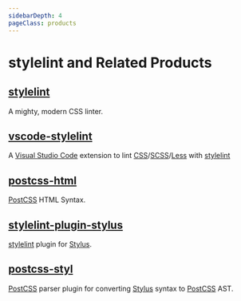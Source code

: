 ```yaml
---
sidebarDepth: 4
pageClass: products
---
```


# stylelint and Related Products

## [stylelint](https://stylelint.io/) <Badge text="Owners Member" type="warning"/>

<npm-info name="stylelint" node ></npm-info>
<gh-info repo="stylelint/stylelint"></gh-info>
A mighty, modern CSS linter.

## [vscode-stylelint](https://marketplace.visualstudio.com/items?itemName=stylelint.vscode-stylelint) <Badge text="Maintainer" type="warning"/>

<gh-info repo="stylelint/vscode-stylelint"></gh-info>
<vs-info extension-id="stylelint.vscode-stylelint"></vs-info>

A [Visual Studio Code](https://code.visualstudio.com/) extension to lint [CSS](https://www.w3.org/Style/CSS/)/[SCSS](https://sass-lang.com/documentation/syntax)/[Less](http://lesscss.org/) with [stylelint]

## [postcss-html](https://github.com/ota-meshi/postcss-html) <Badge text="Maintainer" type="warning"/>

<npm-info name="postcss-html" node ></npm-info>
<gh-info repo="ota-meshi/postcss-html"></gh-info>
[PostCSS] HTML Syntax.

## [stylelint-plugin-stylus](https://github.com/ota-meshi/stylelint-plugin-stylus) <Badge text="Owner"/>

<npm-info name="stylelint-plugin-stylus" node ></npm-info>
<gh-info repo="ota-meshi/stylelint-plugin-stylus"></gh-info>
[stylelint] plugin for [Stylus].

## [postcss-styl](https://github.com/ota-meshi/postcss-styl) <Badge text="Owner"/>

<npm-info name="postcss-styl" node ></npm-info>
<gh-info repo="ota-meshi/postcss-styl"></gh-info>
[PostCSS] parser plugin for converting [Stylus] syntax to [PostCSS] AST.

[vue.js]: https://vuejs.org/
[stylelint]: https://stylelint.io/
[eslint]: https://eslint.org/
[stylus]: https://stylus-lang.com/
[postcss]: https://postcss.org/
[babel]: https://babeljs.io/
[webpack]: https://webpack.js.org/
[john resig-style micro template]: https://johnresig.com/blog/javascript-micro-templating/
[ejs]: https://ejs.co/
[scoped css]: https://vue-loader.vuejs.org/guide/scoped-css.html
[json]: https://json.org/
[jsonc]: https://github.com/microsoft/node-jsonc-parser
[json with comments]: https://github.com/microsoft/node-jsonc-parser
[json5]: https://json5.org/
[vue i18n]: https://github.com/intlify/vue-i18n-next
[yaml]: https://yaml.org/
[toml]: https://toml.io/
